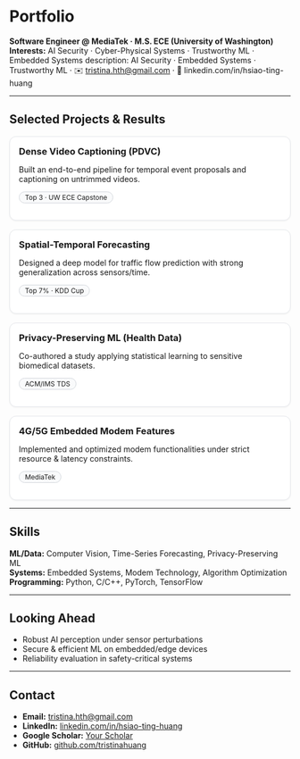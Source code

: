 # Portfolio

**Software Engineer @ MediaTek · M.S. ECE (University of Washington)**  
**Interests:** AI Security · Cyber-Physical Systems · Trustworthy ML · Embedded Systems
description: AI Security · Embedded Systems · Trustworthy ML · ✉️ tristina.hth@gmail.com · 🔗 linkedin.com/in/hsiao-ting-huang

---

## Selected Projects & Results

<div class="cards">

  <div class="card">
    <h3>Dense Video Captioning (PDVC)</h3>
    <p>Built an end-to-end pipeline for temporal event proposals and captioning on untrimmed videos.</p>
    <p><span class="badge">Top 3 · UW ECE Capstone</span></p>
  </div>

  <div class="card">
    <h3>Spatial-Temporal Forecasting</h3>
    <p>Designed a deep model for traffic flow prediction with strong generalization across sensors/time.</p>
    <p><span class="badge">Top 7% · KDD Cup</span></p>
  </div>

  <div class="card">
    <h3>Privacy-Preserving ML (Health Data)</h3>
    <p>Co-authored a study applying statistical learning to sensitive biomedical datasets.</p>
    <p><span class="badge">ACM/IMS TDS</span></p>
  </div>

  <div class="card">
    <h3>4G/5G Embedded Modem Features</h3>
    <p>Implemented and optimized modem functionalities under strict resource & latency constraints.</p>
    <p><span class="badge">MediaTek</span></p>
  </div>

</div>

---

## Skills
**ML/Data:** Computer Vision, Time-Series Forecasting, Privacy-Preserving ML  
**Systems:** Embedded Systems, Modem Technology, Algorithm Optimization  
**Programming:** Python, C/C++, PyTorch, TensorFlow

---

## Looking Ahead
- Robust AI perception under sensor perturbations  
- Secure & efficient ML on embedded/edge devices  
- Reliability evaluation in safety-critical systems

---

## Contact
- **Email:** <a href="mailto:tristina.hth@gmail.com">tristina.hth@gmail.com</a>  
- **LinkedIn:** <a href="https://www.linkedin.com/in/hsiao-ting-huang">linkedin.com/in/hsiao-ting-huang</a>  
- **Google Scholar:** <a href="YOUR_SCHOLAR_URL">Your Scholar</a>  
- **GitHub:** <a href="https://github.com/tristinahuang">github.com/tristinahuang</a>

<!--minimal -->
<style>
  .cards{
    display: grid;
    grid-template-columns: repeat(auto-fit, minmax(260px, 1fr));
    gap: 16px;
    margin: 12px 0 4px 0;
  }
  .card{
    border: 1px solid #e5e7eb;
    border-radius: 12px;
    padding: 16px;
    background: #fff;
    box-shadow: 0 1px 3px rgba(0,0,0,.06);
  }
  .card h3{ margin-top: 0; margin-bottom: 8px; }
  .badge{
    display: inline-block;
    font-size: 12px;
    padding: 2px 10px;
    border: 1px solid #d1d5db;
    border-radius: 999px;
    background: #f9fafb;
  }
</style>
